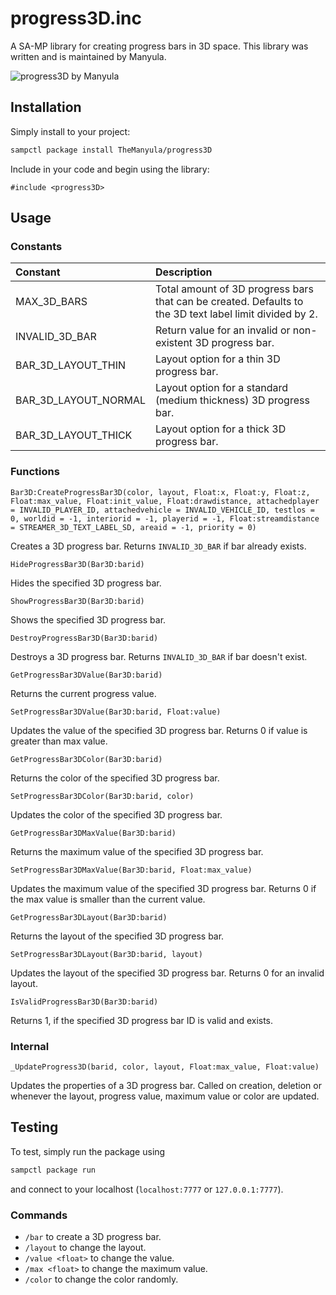 # progress3D.inc

A SA-MP library for creating progress bars in 3D space. This library was written and is maintained by Manyula.

![progress3D by Manyula](https://i.ibb.co/cChC4rT/progress3-D.png "progress3D by Manyula")

## Installation

Simply install to your project:

```bash
sampctl package install TheManyula/progress3D
```

Include in your code and begin using the library:

```pawn
#include <progress3D>
```

## Usage

### Constants

| Constant             | Description                                                                                             |
| :------------------- | :------------------------------------------------------------------------------------------------------ |
| MAX_3D_BARS          | Total amount of 3D progress bars that can be created. Defaults to the 3D text label limit divided by 2. |
| INVALID_3D_BAR       | Return value for an invalid or non-existent 3D progress bar.                                            |
| BAR_3D_LAYOUT_THIN   | Layout option for a thin 3D progress bar.                                                               |
| BAR_3D_LAYOUT_NORMAL | Layout option for a standard (medium thickness) 3D progress bar.                                        |
| BAR_3D_LAYOUT_THICK  | Layout option for a thick 3D progress bar.                                                              |

### Functions

```pawn
Bar3D:CreateProgressBar3D(color, layout, Float:x, Float:y, Float:z, Float:max_value, Float:init_value, Float:drawdistance, attachedplayer = INVALID_PLAYER_ID, attachedvehicle = INVALID_VEHICLE_ID, testlos = 0, worldid = -1, interiorid = -1, playerid = -1, Float:streamdistance = STREAMER_3D_TEXT_LABEL_SD, areaid = -1, priority = 0)
```

Creates a 3D progress bar. Returns `INVALID_3D_BAR` if bar already exists.

```pawn
HideProgressBar3D(Bar3D:barid)
```

Hides the specified 3D progress bar.

```pawn
ShowProgressBar3D(Bar3D:barid)
```

Shows the specified 3D progress bar.

```pawn
DestroyProgressBar3D(Bar3D:barid)
```

Destroys a 3D progress bar. Returns `INVALID_3D_BAR` if bar doesn't exist.

```pawn
GetProgressBar3DValue(Bar3D:barid)
```

Returns the current progress value.

```pawn
SetProgressBar3DValue(Bar3D:barid, Float:value)
```

Updates the value of the specified 3D progress bar. Returns 0 if value is greater than max value.

```pawn
GetProgressBar3DColor(Bar3D:barid)
```

Returns the color of the specified 3D progress bar.

```pawn
SetProgressBar3DColor(Bar3D:barid, color)
```

Updates the color of the specified 3D progress bar.

```pawn
GetProgressBar3DMaxValue(Bar3D:barid)
```

Returns the maximum value of the specified 3D progress bar.

```pawn
SetProgressBar3DMaxValue(Bar3D:barid, Float:max_value)
```

Updates the maximum value of the specified 3D progress bar. Returns 0 if the max value is smaller than the current value.

```pawn
GetProgressBar3DLayout(Bar3D:barid)
```

Returns the layout of the specified 3D progress bar.

```pawn
SetProgressBar3DLayout(Bar3D:barid, layout)
```

Updates the layout of the specified 3D progress bar. Returns 0 for an invalid layout.

```pawn
IsValidProgressBar3D(Bar3D:barid)
```

Returns 1, if the specified 3D progress bar ID is valid and exists.

### Internal

```pawn
_UpdateProgress3D(barid, color, layout, Float:max_value, Float:value)
```

Updates the properties of a 3D progress bar. Called on creation, deletion or whenever the layout, progress value, maximum value or color are updated.

## Testing

To test, simply run the package using

```bash
sampctl package run
```

and connect to your localhost (`localhost:7777` or `127.0.0.1:7777`).

### Commands

- `/bar` to create a 3D progress bar.
- `/layout` to change the layout.
- `/value <float>` to change the value.
- `/max <float>` to change the maximum value.
- `/color` to change the color randomly.
